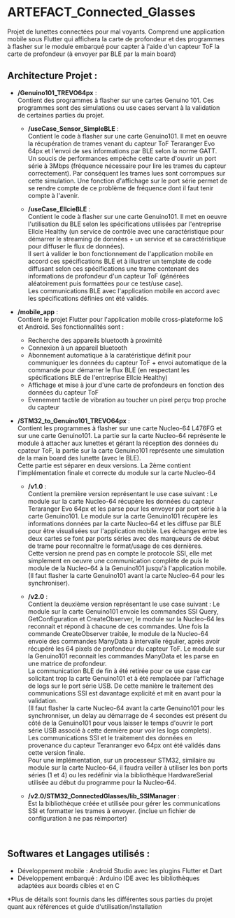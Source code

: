 # ARTEFACT_Connected_Glasses
Projet de lunettes connectées pour mal voyants. Comprend une application mobile sous Flutter qui affichera la carte de profondeur et des programmes à flasher sur le module embarqué pour capter à l'aide d'un capteur ToF la carte de profondeur (à envoyer par BLE par la main board)
<br />

## Architecture Projet :<br />

* **/Genuino101_TREVO64px** :<br /> 
Contient des programmes à flasher sur une cartes Genuino 101. Ces programmes sont des simulations ou use cases servant à la validation de certaines parties du projet.

  * **/useCase_Sensor_SimpleBLE** :<br />
Contient le code à flasher sur une carte Genuino101. Il met en oeuvre la récupération de trames venant du capteur ToF Teraranger Evo 64px et l'envoi de ses informations par BLE selon la norme GATT.<br /> Un soucis de performances empèche cette carte d'ouvrir un port série à 3Mbps (fréquence nécessaire pour lire les trames du capteur correctement). Par conséquent les trames lues sont corrompues sur cette simulation. Une fonction d'affichage sur le port série permet de se rendre compte de ce problème de fréquence dont il faut tenir compte à l'avenir.

  * **/useCase_EllcieBLE** :<br />
Contient le code à flasher sur une carte Genuino101. Il met en oeuvre l'utilisation du BLE selon les spécifications utilisées par l'entreprise Ellcie Healthy (un service de contrôle avec une caractéristique pour démarrer le streaming de données + un service et sa caractéristique pour diffuser le flux de données).<br /> Il sert à valider le bon fonctionnement de l'application mobile en accord ces spécifications BLE et à illustrer un template de code diffusant selon ces spécifications une trame contenant des informations de profondeur d'un capteur ToF (générées aléatoirement puis formattées pour ce test/use case).<br /> Les communications BLE avec l'application mobile en accord avec les spécifications définies ont été validés.

* **/mobile_app** :<br />
Contient le projet Flutter pour l'application mobile cross-plateforme IoS et Android. Ses fonctionnalités sont :<br /> 
  - Recherche des appareils bluetooth à proximité
  - Connexion à un appareil bluetooth
  - Abonnement automatique à la caratéristique définit pour communiquer les données du capteur ToF + envoi automatique de la commande pour démarrer le flux BLE (en respectant les spécifications BLE de l'entreprise Ellcie Healthy)
  - Affichage et mise à jour d'une carte de profondeurs en fonction des données du capteur ToF
  - Evenement tactile de vibration au toucher un pixel perçu trop proche du capteur

* **/STM32_to_Genuino101_TREVO64px** :<br /> 
Contient les programmes à flasher sur une carte Nucleo-64 L476FG et sur une carte Genuino101. La partie sur la carte Nucleo-64 représente le module à attacher aux lunettes et gérant la réception des données du cpateur ToF, la partie sur la carte Genuino101 représente une simulation de la main board des lunette (avec le BLE).<br /> Cette partie est séparer en deux versions. La 2ème contient l'implémentation finale et correcte du module sur la carte Nucleo-64

  * **/v1.0** : <br />
Contient la première version représentant le use case suivant : Le module sur la carte Nucleo-64 récupère les données du capteur Teraranger Evo 64px et les parse pour les envoyer par port série à la carte Genuino101. Le module sur la carte Genuino101 récupère les informations données par la carte Nucleo-64 et les diffuse par BLE pour être visualisées sur l'application mobile. Les échanges entre les deux cartes se font par ports séries avec des marqueurs de début de trame pour reconnaître le format/usage de ces dernières.<br /> Cette version ne prend pas en compte le protocole SSI, elle met simplement en oeuvre une communication complète de puis le module de la Nucleo-64 à la Genuino101 jusqu'à l'application mobile.<br /> (Il faut flasher la carte Genuino101 avant la carte Nucleo-64 pour les synchroniser).
  
  * **/v2.0** : <br />
Contient la deuxième version représentant le use case suivant : Le module sur la carte Genuino101 envoie les commandes SSI Query, GetConfiguration et CreateObserver, le module sur la Nucleo-64 les reconnait et répond à chacune de ces commandes. Une fois la commande CreateObserver traitée, le module de la Nucleo-64 envoie des commandes ManyData à intervalle régulier, après avoir récupéré les 64 pixels de profondeur du capteur ToF. Le module sur la Genuino101 reconnait les commandes ManyData et les parse en une matrice de profondeur.<br /> La communication BLE de fin à été retirée pour ce use case car solicitant trop la carte Genuino101 et à été remplacée par l'affichage de logs sur le port série USB. De cette manière le traitement des communications SSI est davantage explicité et mit en avant pour la validation.<br /> (Il faut flasher la carte Nucleo-64 avant la carte Genuino101 pour les synchronniser, un delay au démarrage de 4 secondes est présent du côté de la Genuino101 pour vous laisser le temps d'ouvrir le port série USB associé à cette dernière pour voir les logs complets).<br /> Les communications SSI et le traitement des données en provenance du capteur Teranranger evo 64px ont été validés dans cette version finale.<br /> Pour une implémentation, sur un processeur STM32, similaire au module sur la carte Nucleo-64, il faudra veiller à utiliser les bon ports séries (1 et 4) ou les redéfinir via la bibliothèque HardwareSerial utilisée au début du programme pour la Nucleo-64.

  * **/v2.0/STM32_ConnectedGlasses/lib_SSIManager** : <br />
Est la bibliothèque créée et utilisée pour gérer les communications SSI et formatter les trames à envoyer. (inclue un fichier de configuration à ne pas réimporter)

<br />

## Softwares et Langages utilisés :
* Développement mobile : Android Studio avec les plugins Flutter et Dart
* Développement embarqué : Arduino IDE avec les bibliothèques adaptées aux boards cibles et en C


*Plus de détails sont fournis dans les différentes sous parties du projet quant aux références et guide d'utilisation/installation
